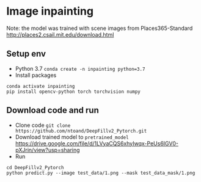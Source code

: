 # Image inpainting

Note: the model was trained with scene images from Places365-Standard http://places2.csail.mit.edu/download.html

## Setup env

- Python 3.7 `conda create -n inpainting python=3.7`
- Install packages

```
conda activate inpainting
pip install opencv-python torch torchvision numpy
```

## Download code and run

- Clone code `git clone https://github.com/ntoand/DeepFillv2_Pytorch.git`
- Download trained model to `pretrained_model` https://drive.google.com/file/d/1LVyaCQS6xhyIwqx-PeUs6IGV0-pXJrin/view?usp=sharing
- Run

```
cd DeepFillv2_Pytorch
python predict.py --image test_data/1.png --mask test_data_mask/1.png
```
